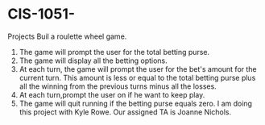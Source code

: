 # CIS-1051-
Projects
Buil a roulette wheel game.
1. The game will prompt the user for the total betting purse.
2. The game will display all the betting options.
3. At each turn, the game will prompt the user for the bet's amount for the current turn. This amount is less or equal to the total betting purse
plus all the winning from the previous turns minus all the losses.
4. At each turn,prompt the user on if he want to keep play.
5. The game will quit running if the betting purse equals zero.
I am doing this project with Kyle Rowe. Our assigned TA is Joanne Nichols.
